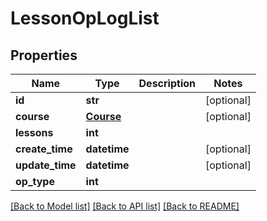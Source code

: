 # LessonOpLogList

## Properties
Name | Type | Description | Notes
------------ | ------------- | ------------- | -------------
**id** | **str** |  | [optional] 
**course** | [**Course**](Course.md) |  | [optional] 
**lessons** | **int** |  | 
**create_time** | **datetime** |  | [optional] 
**update_time** | **datetime** |  | [optional] 
**op_type** | **int** |  | 

[[Back to Model list]](../README.md#documentation-for-models) [[Back to API list]](../README.md#documentation-for-api-endpoints) [[Back to README]](../README.md)


